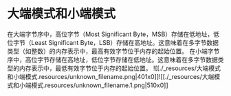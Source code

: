 # 大端模式和小端模式


在大端字节序中，高位字节（Most Significant Byte，MSB）存储在低地址，低位字节（Least Significant Byte，LSB）存储在高地址。这意味着在多字节数据类型（如整数）的内存表示中，最高有效字节位于内存的起始位置。
在小端字节序中，高位字节存储在高地址，低位字节存储在低地址。这意味着在多字节数据类型的内存表示中，最低有效字节位于内存的起始位置。
![[./_resources/大端模式和小端模式.resources/unknown_filename.png|401x0]]![[./_resources/大端模式和小端模式.resources/unknown_filename.1.png|510x0]]

